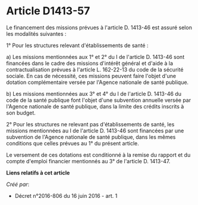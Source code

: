 # Article D1413-57

Le financement des missions prévues à l'article D. 1413-46 est assuré selon les modalités suivantes : 

1° Pour les structures relevant d'établissements de santé : 

a) Les missions mentionnées aux 1° et 2° du I de l'article D. 1413-46 sont financées dans le cadre des missions d'intérêt
général et d'aide à la contractualisation prévues à l'article L. 162-22-13 du code de la sécurité sociale. En cas de
nécessité, ces missions peuvent faire l'objet d'une dotation complémentaire versée par l'Agence nationale de santé publique. 

b) Les missions mentionnées aux 3° et 4° du I de l'article D. 1413-46 du code de la santé publique font l'objet d'une
subvention annuelle versée par l'Agence nationale de santé publique, dans la limite des crédits inscrits à son budget. 

2° Pour les structures ne relevant pas d'établissements de santé, les missions mentionnées au I de l'article D. 1413-46 sont
financées par une subvention de l'Agence nationale de santé publique, dans les mêmes conditions que celles prévues au 1° du
présent article. 

Le versement de ces dotations est conditionné à la remise du rapport et du compte d'emploi financier mentionnés au 3° de
l'article D. 1413-47.

**Liens relatifs à cet article**

_Créé par_:

  - Décret n°2016-806 du 16 juin 2016 - art. 1
